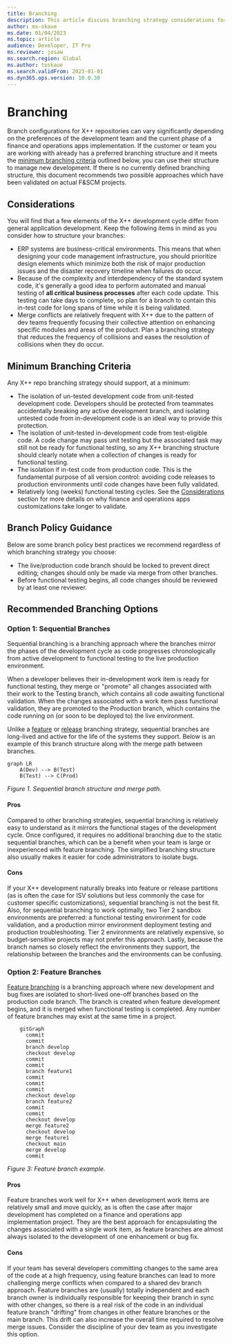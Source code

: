 ```yaml
---
title: Branching
description: This article discuss branching strategy considerations for X++ development.
author: ms-skaue
ms.date: 01/04/2023
ms.topic: article
audience: Developer, IT Pro
ms.reviewer: josaw
ms.search.region: Global
ms.author: toskaue
ms.search.validFrom: 2023-01-01
ms.dyn365.ops.version: 10.0.30
---
```

# Branching

Branch configurations for X++ repositories can vary significantly depending on the preferences of the development team and the current phase of a finance and operations apps implementation. If the customer or team you are working with already has a preferred branching structure and it meets the [minimum branching criteria](#minimum-branching-criteria) outlined below, you can use their structure to manage new development. If there is no currently defined branching structure, this document recommends two possible approaches which have been validated on actual F&SCM projects.

## Considerations

You will find that a few elements of the X++ development cycle differ from general application development. Keep the following items in mind as you consider how to structure your branches:

- ERP systems are business-critical environments. This means that when designing your code management infrastructure, you should prioritize design elements which minimize both the risk of major production issues and the disaster recovery timeline when failures do occur.
- Because of the complexity and interdependency of the standard system code, it's generally a good idea to perform automated and manual testing of **all critical business processes** after each code update. This testing can take days to complete, so plan for a branch to contain this in-test code for long spans of time while it is being validated.
- Merge conflicts are relatively frequent with X++ due to the pattern of dev teams frequently focusing their collective attention on enhancing specific modules and areas of the product. Plan a branching strategy that reduces the frequency of collisions and eases the resolution of collisions when they do occur.

## Minimum Branching Criteria

Any X++ repo branching strategy should support, at a minimum:

- The isolation of un-tested development code from unit-tested development code. Developers should be protected from teammates accidentally breaking any active development branch, and isolating untested code from in-development code is an ideal way to provide this protection.
- The isolation of unit-tested in-development code from test-eligible code. A code change may pass unit testing but the associated task may still not be ready for functional testing, so any X++ branching structure should clearly notate when a collection of changes is ready for functional testing.
- The isolation if in-test code from production code. This is the fundamental purpose of all version control: avoiding code releases to production environments until code changes have been fully validated.
- Relatively long (weeks) functional testing cycles. See the [Considerations](#considerations) section for more details on why finance and operations apps customizations take longer to validate.

## Branch Policy Guidance

Below are some branch policy best practices we recommend regardless of which branching strategy you choose:

- The live/production code branch should be locked to prevent direct editing; changes should only be made via merge from other branches.
- Before functional testing begins, all code changes should be reviewed by at least one reviewer.

## Recommended Branching Options

### Option 1: Sequential Branches

Sequential branching is a branching approach where the branches mirror the phases of the development cycle as code progresses chronologically from active development to functional testing to the live production environment.

When a developer believes their in-development work item is ready for functional testing, they merge or "promote" all changes associated with their work to the Testing branch, which contains all code awaiting functional validation. When the changes associated with a work item pass functional validation, they are promoted to the Production branch, which contains the code running on (or soon to be deployed to) the live environment.

Unlike a [feature](/azure/devops/repos/git/git-branching-guidance?view=azure-devops&preserve-view=true#use-feature-branches-for-your-work) or [release](/azure/devops/repos/git/git-branching-guidance?view=azure-devops&preserve-view=true#use-feature-branches-for-your-work) branching strategy, sequential branches are long-lived and active for the life of the systems they support. Below is an example of this branch structure along with the merge path between branches.

```mermaid
graph LR
    A(Dev) --> B(Test)
    B(Test) --> C(Prod)
```

*Figure 1. Sequential branch structure and merge path.*

#### Pros

Compared to other branching strategies, sequential branching is relatively easy to understand as it mirrors the functional stages of the development cycle. Once configured, it requires no additional branching due to the static sequential branches, which can be a benefit when your team is large or inexperienced with feature branching. The simplified branching structure also usually makes it easier for code administrators to isolate bugs.

#### Cons

If your X++ development naturally breaks into feature or release partitions (as is often the case for ISV solutions but less commonly the case for customer specific customizations), sequential branching is not the best fit. Also, for sequential branching to work optimally, two Tier 2 sandbox environments are preferred: a functional testing environment for code validation, and a production mirror environment deployment testing and production troubleshooting. Tier 2 environments are relatively expensive, so budget-sensitive projects may not prefer this approach. Lastly, because the branch names so closely reflect the environments they support, the relationship between the branches and the environments can be confusing.

### Option 2: Feature Branches

[Feature branching](/azure/devops/repos/git/git-branching-guidance?view=azure-devops&preserve-view=true#use-feature-branches-for-your-work) is a branching approach where new development and bug fixes are isolated to short-lived one-off branches based on the production code branch. The branch is created when feature development begins, and it is merged when functional testing is completed. Any number of feature branches may exist at the same time in a project.

```mermaid
    gitGraph
      commit
      commit
      branch develop
      checkout develop
      commit
      commit
      branch feature1
      commit
      commit
      commit
      checkout develop
      branch feature2
      commit
      commit
      checkout develop
      merge feature2
      checkout develop
      merge feature1
      checkout main
      merge develop
      commit
```

*Figure 3: Feature branch example.*

#### Pros

Feature branches work well for X++ when development work items are relatively small and move quickly, as is often the case after major development has completed on a finance and operations app implementation project. They are the best approach for encapsulating the changes associated with a single work item, as feature branches are almost always isolated to the development of one enhancement or bug fix.

#### Cons

If your team has several developers committing changes to the same area of the code at a high frequency, using feature branches can lead to more challenging merge conflicts when compared to a shared dev branch approach. Feature branches are (usually) totally independent and each branch owner is individually responsible for keeping their branch in sync with other changes, so there is a real risk of the code in an individual feature branch "drifting" from changes in other feature branches or the main branch. This drift can also increase the overall time required to resolve merge issues. Consider the discipline of your dev team as you investigate this option.
